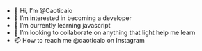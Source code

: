 - 👋 Hi, I’m @Caoticaio
- 👀 I’m interested in becoming a developer
- 🌱 I’m currently learning javascript
- 💞️ I’m looking to collaborate on anything that light help me learn
- 📫 How to reach me @caoticaio on Instagram

<!---
Caoticaio/Caoticaio is a ✨ special ✨ repository because its `README.md` (this file) appears on your GitHub profile.
You can click the Preview link to take a look at your changes.
--->
